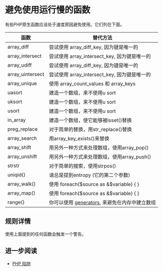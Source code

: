 <!-- 性能 -->
# 避免使用运行慢的函数

有些PHP原生函数应该处于速度原因避免使用。它们列在下面。

| 函数 | 替代方法 |
|---|---|
| array\_diff        | 尝试使用 array\_diff\_key, 因为键是唯一的 |
| array\_intersect   | 尝试使用 array\_intersect\_key, 因为键是唯一的 |
| array\_udiff       | 尝试使用 array\_diff\_key, 因为键是唯一的 |
| array\_uintersect  | 尝试使用 array\_intersect\_key, 因为键是唯一的 |
| array\_unique      | 使用 array\_count\_values 和 array\_keys|
| uasort             | 建造一个数组，来不使用u sort|
| uksort             | 建造一个数组，来不使用u sort|
| usort              | 建造一个数组，来不使用u sort|
| in\_array          | 建造一个数组，使它能够被isset()替换 |
| preg\_replace      | 对于简单的替换，用str\_replace()替换 |
| array\_search      | 用array\_key\_exists()来替换 |
| array\_shift       | 用另外一种方式来处理数组，使用array\_pop() |
| array\_unshift     | 用另外一种方式来处理数组，使用array\_push() |
| strstr             | 对于简单的搜索，使用strpos() |
| uniqid()           | 请总是提到entropy (它的第二个参数) |
| array\_walk()      | 使用 foreach($source as &$variable) { } |
| array\_map()       | 使用 foreach($source as &$variable) { } |
| range()            | 你可以使用 [generators](http://php.net/manual/language.generators.overview.php), 来避免在内存中建立数组 |


## 规则详情

使用上面提到的任何函数会触发一个警告。

<!--
### 选择

## 什么时候不使用它
-->

## 进一步阅读

* [PHP 陷阱](https://secure.phabricator.com/book/phabflavor/article/php_pitfalls/)
